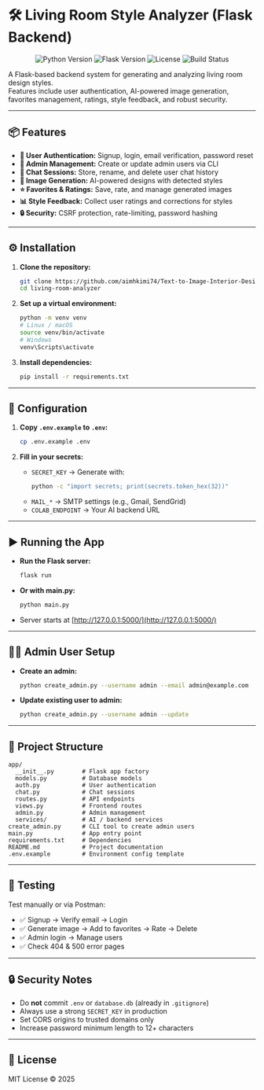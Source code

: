 # 🛠️ Living Room Style Analyzer (Flask Backend)

<p align="center">
  <img src="https://img.shields.io/badge/python-3.10%2B-blue.svg" alt="Python Version">
  <img src="https://img.shields.io/badge/flask-2.3%2B-green.svg" alt="Flask Version">
  <img src="https://img.shields.io/badge/license-MIT-yellow.svg" alt="License">
  <img src="https://img.shields.io/badge/build-passing-brightgreen.svg" alt="Build Status">
</p>

A Flask-based backend system for generating and analyzing living room design styles.  
Features include user authentication, AI-powered image generation, favorites management, ratings, style feedback, and robust security.

---

## 📦 Features

- **🔐 User Authentication:** Signup, login, email verification, password reset
- **👤 Admin Management:** Create or update admin users via CLI
- **💬 Chat Sessions:** Store, rename, and delete user chat history
- **🎨 Image Generation:** AI-powered designs with detected styles
- **⭐ Favorites & Ratings:** Save, rate, and manage generated images
- **📊 Style Feedback:** Collect user ratings and corrections for styles
- **🔒 Security:** CSRF protection, rate-limiting, password hashing

---

## ⚙️ Installation

1. **Clone the repository:**
   ```sh
   git clone https://github.com/aimhkimi74/Text-to-Image-Interior-Design-Generator.git
   cd living-room-analyzer
   ```

2. **Set up a virtual environment:**
   ```sh
   python -m venv venv
   # Linux / macOS
   source venv/bin/activate
   # Windows
   venv\Scripts\activate
   ```

3. **Install dependencies:**
   ```sh
   pip install -r requirements.txt
   ```

---

## 🔑 Configuration

1. **Copy `.env.example` to `.env`:**
   ```sh
   cp .env.example .env
   ```

2. **Fill in your secrets:**
   - `SECRET_KEY` → Generate with:
     ```sh
     python -c "import secrets; print(secrets.token_hex(32))"
     ```
   - `MAIL_*` → SMTP settings (e.g., Gmail, SendGrid)
   - `COLAB_ENDPOINT` → Your AI backend URL

---

## ▶️ Running the App

- **Run the Flask server:**
  ```sh
  flask run
  ```
- **Or with main.py:**
  ```sh
  python main.py
  ```
- Server starts at [http://127.0.0.1:5000/](http://127.0.0.1:5000/)

---

## 👨‍💻 Admin User Setup

- **Create an admin:**
  ```sh
  python create_admin.py --username admin --email admin@example.com
  ```
- **Update existing user to admin:**
  ```sh
  python create_admin.py --username admin --update
  ```

---

## 📂 Project Structure

```
app/
  __init__.py        # Flask app factory
  models.py          # Database models
  auth.py            # User authentication
  chat.py            # Chat sessions
  routes.py          # API endpoints
  views.py           # Frontend routes
  admin.py           # Admin management
  services/          # AI / backend services
create_admin.py      # CLI tool to create admin users
main.py              # App entry point
requirements.txt     # Dependencies
README.md            # Project documentation
.env.example         # Environment config template
```

---

## 🧪 Testing

Test manually or via Postman:

- ✅ Signup → Verify email → Login
- ✅ Generate image → Add to favorites → Rate → Delete
- ✅ Admin login → Manage users
- ✅ Check 404 & 500 error pages

---

## 🔒 Security Notes

- Do **not** commit `.env` or `database.db` (already in `.gitignore`)
- Always use a strong `SECRET_KEY` in production
- Set CORS origins to trusted domains only
- Increase password minimum length to 12+ characters

---

## 📜 License

MIT License © 2025
